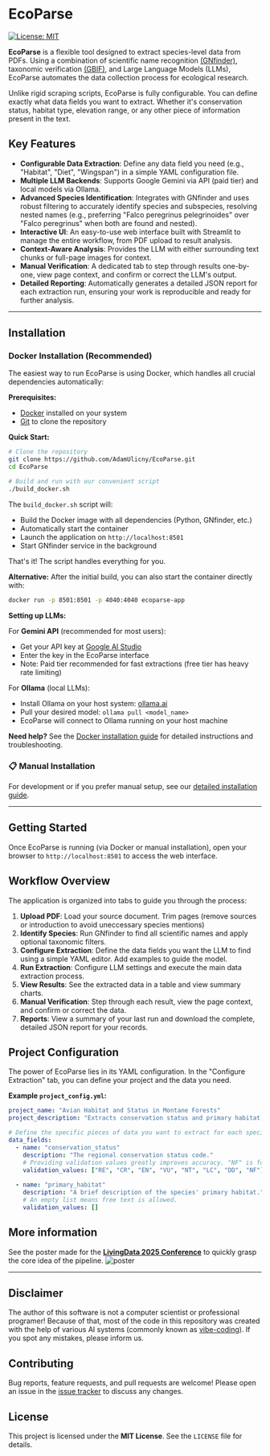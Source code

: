 # EcoParse 

[![License: MIT](https://img.shields.io/badge/License-MIT-yellow.svg)](https://opensource.org/licenses/MIT)

**EcoParse** is a flexible tool designed to extract species-level data from PDFs. Using a combination of scientific name recognition [(GNfinder)](https://github.com/gnames/gnfinder), taxonomic verification [(GBIF)](https://github.com/gbif/pygbif), and Large Language Models (LLMs), EcoParse automates the data collection process for ecological research.

Unlike rigid scraping scripts, EcoParse is fully configurable. You can define exactly what data fields you want to extract. Whether it's conservation status, habitat type, elevation range, or any other piece of information present in the text.

## Key Features

-   **Configurable Data Extraction**: Define any data field you need (e.g., "Habitat", "Diet", "Wingspan") in a simple YAML configuration file.
-   **Multiple LLM Backends**: Supports Google Gemini via API (paid tier) and local models via Ollama.
-   **Advanced Species Identification**: Integrates with GNfinder and uses robust filtering to accurately identify species and subspecies, resolving nested names (e.g., preferring "Falco peregrinus pelegrinoides" over "Falco peregrinus" when both are found and nested).
-   **Interactive UI**: An easy-to-use web interface built with Streamlit to manage the entire workflow, from PDF upload to result analysis.
-   **Context-Aware Analysis**: Provides the LLM with either surrounding text chunks or full-page images for context.
-   **Manual Verification**: A dedicated tab to step through results one-by-one, view page context, and confirm or correct the LLM's output.
-   **Detailed Reporting**: Automatically generates a detailed JSON report for each extraction run, ensuring your work is reproducible and ready for further analysis.

---

## Installation

### Docker Installation (Recommended)

The easiest way to run EcoParse is using Docker, which handles all crucial dependencies automatically:

**Prerequisites:**
- [Docker](https://docs.docker.com/get-docker/) installed on your system
- [Git](https://git-scm.com/downloads) to clone the repository

**Quick Start:**
```bash
# Clone the repository
git clone https://github.com/AdamUlicny/EcoParse.git
cd EcoParse

# Build and run with our convenient script
./build_docker.sh
```

The `build_docker.sh` script will:
- Build the Docker image with all dependencies (Python, GNfinder, etc.)
- Automatically start the container
- Launch the application on `http://localhost:8501`
- Start GNfinder service in the background

That's it! The script handles everything for you.

**Alternative:** After the initial build, you can also start the container directly with:
```bash
docker run -p 8501:8501 -p 4040:4040 ecoparse-app
```

**Setting up LLMs:**

For **Gemini API** (recommended for most users):
- Get your API key at [Google AI Studio](https://aistudio.google.com/)
- Enter the key in the EcoParse interface
- Note: Paid tier recommended for fast extractions (free tier has heavy rate limiting)

For **Ollama** (local LLMs):
- Install Ollama on your host system: [ollama.ai](https://ollama.ai/)
- Pull your desired model: `ollama pull <model_name>`
- EcoParse will connect to Ollama running on your host machine

**Need help?** See the [Docker installation guide](documentation/docker-guide.md) for detailed instructions and troubleshooting.

### 📋 Manual Installation

For development or if you prefer manual setup, see our [detailed installation guide](documentation/manual-installation.md).

---

## Getting Started

Once EcoParse is running (via Docker or manual installation), open your browser to `http://localhost:8501` to access the web interface.

## Workflow Overview

The application is organized into tabs to guide you through the process:

1.  **Upload PDF**: Load your source document. Trim pages (remove sources or introduction to avoid uneccessary species mentions)
2.  **Identify Species**: Run GNfinder to find all scientific names and apply optional taxonomic filters.
3.  **Configure Extraction**: Define the data fields you want the LLM to find using a simple YAML editor. Add examples to guide the model.
4.  **Run Extraction**: Configure LLM settings and execute the main data extraction process.
5.  **View Results**: See the extracted data in a table and view summary charts.
6.  **Manual Verification**: Step through each result, view the page context, and confirm or correct the data.
7.  **Reports**: View a summary of your last run and download the complete, detailed JSON report for your records.

## Project Configuration

The power of EcoParse lies in its YAML configuration. In the "Configure Extraction" tab, you can define your project and the data you need.

**Example `project_config.yml`:**
```yaml
project_name: "Avian Habitat and Status in Montane Forests"
project_description: "Extracts conservation status and primary habitat for bird species."

# Define the specific pieces of data you want to extract for each species.
data_fields:
  - name: "conservation_status"
    description: "The regional conservation status code."
    # Providing validation values greatly improves accuracy. "NF" is for "Not Found".
    validation_values: ["RE", "CR", "EN", "VU", "NT", "LC", "DD", "NF"]
  
  - name: "primary_habitat"
    description: "A brief description of the species' primary habitat."
    # An empty list means free text is allowed.
    validation_values: []
```

## More information

See the poster made for the [**LivingData 2025 Conference**](https://www.livingdata2025.com/) to quickly grasp the core idea of the pipeline.
![poster](/poster/POSTER_web.png) 

---
## Disclaimer

The author of this software is not a computer scientist or professional programer! Because of that, most of the code in this repository was created with the help of various AI systems (commonly known as [vibe-coding](https://www.ibm.com/think/topics/vibe-coding)). If you spot any mistakes, please inform us.

## Contributing

Bug reports, feature requests, and pull requests are welcome! Please open an issue in the [issue tracker](https://github.com/AdamUlicny/EcoParse/issues) to discuss any changes.

## License

This project is licensed under the **MIT License**. See the `LICENSE` file for details.